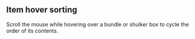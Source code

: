 ## Item hover sorting

Scroll the mouse while hovering over a bundle or shulker box to cycle the order of its contents.